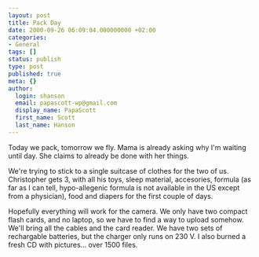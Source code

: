```yaml
---
layout: post
title: Pack Day
date: 2000-09-26 06:09:04.000000000 +02:00
categories:
- General
tags: []
status: publish
type: post
published: true
meta: {}
author:
  login: shanson
  email: papascott-wp@gmail.com
  display_name: PapaScott
  first_name: Scott
  last_name: Hanson
---
```

<p>Today we pack, tomorrow we fly. Mama is already asking why I'm waiting until day. She claims to already be done with her things. </p>
<p>We're trying to stick to a single suitcase of clothes for the two of us. Christopher gets 3, with all his toys, sleep material, accesories, formula (as far as I can tell, hypo-allegenic formula is not available in the US except from a physician), food and diapers for the first couple of days.</p>
<p>Hopefully everything will work for the camera. We only have two compact flash cards, and no laptop, so we have to find a way to upload somehow. We'll bring all the cables and the card reader. We have two sets of rechargable batteries, but the charger only runs on 230 V. I also burned a fresh CD with pictures... over 1500 files.</p>
